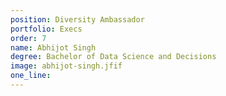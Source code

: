 ```yaml
---
position: Diversity Ambassador
portfolio: Execs
order: 7
name: Abhijot Singh
degree: Bachelor of Data Science and Decisions
image: abhijot-singh.jfif
one_line:
---
```

